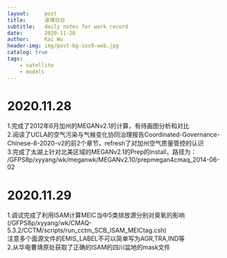 ```yaml
---
layout:     post
title:      读博日记
subtitle:   daily notes for work record
date:       2020-11-28
author:     Kai Wu
header-img: img/post-bg-ios9-web.jpg
catalog: true
tags:
    - satellite
    - models
---
```


# 2020.11.28
1.完成了2012年6月加州的MEGANv2.1的计算，有待画图分析和对比  
2.阅读了UCLA的空气污染与气候变化协同治理报告Coordinated-Governance-Chinese-8-2020-v2的前2个章节，refresh了对加州空气质量管控的认识  
3.完成了太湖上针对北美区域的MEGANv2.1的Prep的install，路径为：
/GFPS8p/xyyang/wk/meganwk/MEGANv2.10/prepmegan4cmaq_2014-06-02

# 2020.11.29
1.调试完成了利用ISAM计算MEIC当中5类排放源分别对臭氧的影响  
(/GFPS8p/xyyang/wk/CMAQ-5.3.2/CCTM/scripts/run_cctm_SCB_ISAM_MEICtag.csh)  
注意多个面源文件的EMIS_LABEL不可以简单写为AGR,TRA,IND等  
2.从华电曹靖原处获取了正确的ISAM的四川盆地的mask文件  
